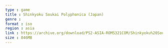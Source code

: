 ```yaml
---
type : game
title : Shinkyoku Soukai Polyphonica (Japan)
genre : 
format : iso
region : asia
link : https://archive.org/download/PS2-ASIA-ROMS321COM/Shinkyoku%20Soukai%20Polyphonica%20%28Japan%29.7z
size : 846MB
---
```

